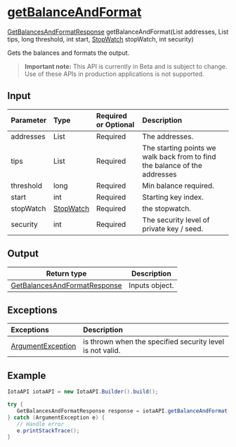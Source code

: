 
# [getBalanceAndFormat](https://github.com/iotaledger/iota-java/blob/dev/jota/src/main/java/jota/IotaAPI.java#L710)
 [GetBalancesAndFormatResponse](https://github.com/iotaledger/iota-java/blob/dev/jota/src/main/java/jota/dto/response/GetBalancesAndFormatResponse.java) getBalanceAndFormat(List<String> addresses, List<String> tips, long threshold, int start, [StopWatch](https://github.com/iotaledger/iota-java/blob/dev/jota/src/main/java/jota/utils/StopWatch.java) stopWatch, int security)

Gets the balances and formats the output.
> **Important note:** This API is currently in Beta and is subject to change. Use of these APIs in production applications is not supported.

## Input
| Parameter       | Type | Required or Optional | Description |
|:---------------|:--------|:--------| :--------|
| addresses | List<String> | Required | The addresses. |
| tips | List<String> | Required | The starting points we walk back from to find the balance of the addresses |
| threshold | long | Required | Min balance required. |
| start | int | Required | Starting key index. |
| stopWatch | [StopWatch](https://github.com/iotaledger/iota-java/blob/dev/jota/src/main/java/jota/utils/StopWatch.java) | Required | the stopwatch. |
| security | int | Required | The security level of private key / seed. |
    
## Output
| Return type | Description |
|--|--|
| [GetBalancesAndFormatResponse](https://github.com/iotaledger/iota-java/blob/dev/jota/src/main/java/jota/dto/response/GetBalancesAndFormatResponse.java)  | Inputs object. |

## Exceptions
| Exceptions     | Description |
|:---------------|:--------|
| [ArgumentException](https://github.com/iotaledger/iota-java/blob/dev/jota/src/main/java/jota/error/ArgumentException.java) | is thrown when the specified security level is not valid. |


 ## Example
 
 ```Java
 IotaAPI iotaAPI = new IotaAPI.Builder().build();

try { 
    GetBalancesAndFormatResponse response = iotaAPI.getBalanceAndFormat(["VYQURBXUOWEMWWXVIMZSTNTIVQANRZWHRX9MOYCWZN9QZNUTKBYGSWZORROBUZZTHHLVKC9USDGU9JN9QIYRYXVJVQIFMKGQEGXFYNYDNWZJKBUPPLLVAOSDWJOCGCABFC9FASFCVJPDWSUCCJCRDEKWQHTVSUQSSG", "TSVYIKXIIQBVVPJGBTFYIBZKIRTEUBPYPVVKXMTBBPCFNWZQEMIOIVQXHVR9TDTNJPYYTGOYPPXJABQUWYUCXZTPZANBFBZLETYNGRURLHRRLBYMAX9RRKNFJCQHV9SGDKSCKMVXVPUPZPJLUONMNKQXNNJHEPOB9X"], ["VTAZSTPAYWIRVBOORE9FZEJTTYBQKDTNWVHIZCQVEAZVUDOJOQSXZSXVVNLFGHN9MQCJSZNXXAO9IZBET", "OGURBELFXSBKNMANKBWPCDTMIMNOERUFHIXHHNVANHSZUPIEKJYCLKELKIXOG9BETKJWAPIUZTIESSYAI"], "100", "487", "stopwatch", "909");
} catch (ArgumentException e) { 
    // Handle error
    e.printStackTrace(); 
}
 ```
